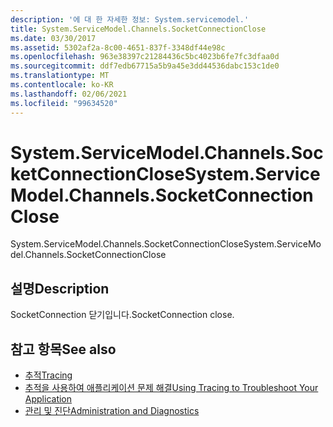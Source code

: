 ```yaml
---
description: '에 대 한 자세한 정보: System.servicemodel.'
title: System.ServiceModel.Channels.SocketConnectionClose
ms.date: 03/30/2017
ms.assetid: 5302af2a-8c00-4651-837f-3348df44e98c
ms.openlocfilehash: 963e38397c21284436c5bc4023b6fe7fc3dfaa0d
ms.sourcegitcommit: ddf7edb67715a5b9a45e3dd44536dabc153c1de0
ms.translationtype: MT
ms.contentlocale: ko-KR
ms.lasthandoff: 02/06/2021
ms.locfileid: "99634520"
---
```

# <a name="systemservicemodelchannelssocketconnectionclose"></a><span data-ttu-id="8bfee-103">System.ServiceModel.Channels.SocketConnectionClose</span><span class="sxs-lookup"><span data-stu-id="8bfee-103">System.ServiceModel.Channels.SocketConnectionClose</span></span>

<span data-ttu-id="8bfee-104">System.ServiceModel.Channels.SocketConnectionClose</span><span class="sxs-lookup"><span data-stu-id="8bfee-104">System.ServiceModel.Channels.SocketConnectionClose</span></span>  
  
## <a name="description"></a><span data-ttu-id="8bfee-105">설명</span><span class="sxs-lookup"><span data-stu-id="8bfee-105">Description</span></span>  

 <span data-ttu-id="8bfee-106">SocketConnection 닫기입니다.</span><span class="sxs-lookup"><span data-stu-id="8bfee-106">SocketConnection close.</span></span>  
  
## <a name="see-also"></a><span data-ttu-id="8bfee-107">참고 항목</span><span class="sxs-lookup"><span data-stu-id="8bfee-107">See also</span></span>

- [<span data-ttu-id="8bfee-108">추적</span><span class="sxs-lookup"><span data-stu-id="8bfee-108">Tracing</span></span>](index.md)
- [<span data-ttu-id="8bfee-109">추적을 사용하여 애플리케이션 문제 해결</span><span class="sxs-lookup"><span data-stu-id="8bfee-109">Using Tracing to Troubleshoot Your Application</span></span>](using-tracing-to-troubleshoot-your-application.md)
- [<span data-ttu-id="8bfee-110">관리 및 진단</span><span class="sxs-lookup"><span data-stu-id="8bfee-110">Administration and Diagnostics</span></span>](../index.md)

